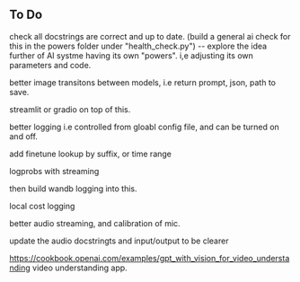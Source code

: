 ## To Do

check all docstrings are correct and up to date. (build a general ai check for this in the powers folder under "health_check.py") -- explore the idea further of AI systme having its own "powers". i,e adjusting its own parameters and code.

better image transitons between models, i.e return prompt, json, path to save.

streamlit or gradio on top of this.

better logging i.e controlled from gloabl config file, and can be turned on and off.

add finetune lookup by suffix, or time range

logprobs with streaming

then build wandb logging into this.

local cost logging

better audio streaming, and calibration of mic.

update the audio docstringts and input/output to be clearer

https://cookbook.openai.com/examples/gpt_with_vision_for_video_understanding video understanding app.